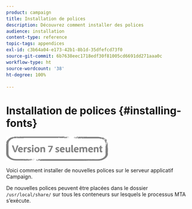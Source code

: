 ```yaml
---
product: campaign
title: Installation de polices
description: Découvrez comment installer des polices
audience: installation
content-type: reference
topic-tags: appendices
exl-id: c3b64a04-e173-42b1-8b1d-35dfefcd73f0
source-git-commit: 6b7638eec1718edf30f81005cd6691dd271aaa0c
workflow-type: ht
source-wordcount: '38'
ht-degree: 100%

---
```


# Installation de polices {#installing-fonts}

![](../../assets/v7-only.svg)

Voici comment installer de nouvelles polices sur le serveur applicatif Campaign.

De nouvelles polices peuvent être placées dans le dossier `/usr/local/share/` sur tous les conteneurs sur lesquels le processus MTA s’exécute.
